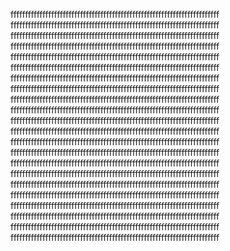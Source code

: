 ffffffffffffffffffffffffffffffffffffffffffffffffffffffffffffffffffffffff
ffffffffffffffffffffffffffffffffffffffffffffffffffffffffffffffffffffffff
ffffffffffffffffffffffffffffffffffffffffffffffffffffffffffffffffffffffff
ffffffffffffffffffffffffffffffffffffffffffffffffffffffffffffffffffffffff
ffffffffffffffffffffffffffffffffffffffffffffffffffffffffffffffffffffffff
ffffffffffffffffffffffffffffffffffffffffffffffffffffffffffffffffffffffff
ffffffffffffffffffffffffffffffffffffffffffffffffffffffffffffffffffffffff
ffffffffffffffffffffffffffffffffffffffffffffffffffffffffffffffffffffffff
ffffffffffffffffffffffffffffffffffffffffffffffffffffffffffffffffffffffff
ffffffffffffffffffffffffffffffffffffffffffffffffffffffffffffffffffffffff
ffffffffffffffffffffffffffffffffffffffffffffffffffffffffffffffffffffffff
ffffffffffffffffffffffffffffffffffffffffffffffffffffffffffffffffffffffff
ffffffffffffffffffffffffffffffffffffffffffffffffffffffffffffffffffffffff
ffffffffffffffffffffffffffffffffffffffffffffffffffffffffffffffffffffffff
ffffffffffffffffffffffffffffffffffffffffffffffffffffffffffffffffffffffff
ffffffffffffffffffffffffffffffffffffffffffffffffffffffffffffffffffffffff
ffffffffffffffffffffffffffffffffffffffffffffffffffffffffffffffffffffffff
ffffffffffffffffffffffffffffffffffffffffffffffffffffffffffffffffffffffff
ffffffffffffffffffffffffffffffffffffffffffffffffffffffffffffffffffffffff
ffffffffffffffffffffffffffffffffffffffffffffffffffffffffffffffffffffffff
ffffffffffffffffffffffffffffffffffffffffffffffffffffffffffffffffffffffff
ffffffffffffffffffffffffffffffffffffffffffffffffffffffffffffffffffffffff